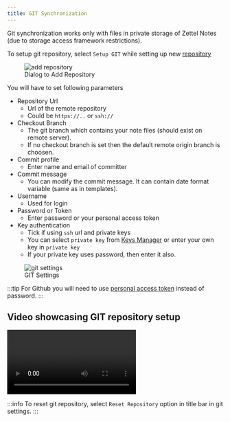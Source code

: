 ```yaml
---
title: GIT Synchronization
---
```


Git synchronization works only with files in private storage of Zettel Notes (due to storage access framework restrictions). 

To setup git repository, select `Setup GIT` while setting up new [repository](../index.md)

<figure>
<img src="/assets/img/synchronization-git.jpeg" alt="add repository"/>
 <figcaption>Dialog to Add Repository</figcaption>
</figure>

You will have to set following parameters

- Repository Url
  - Url of the remote repository
  - Could be `https://..` or `ssh://`
- Checkout Branch
  - The git branch which contains your note files (should exist on remote server).
  - If no checkout branch is set then the default remote origin branch is choosen.
- Commit profile 
  - Enter name and email of committer
- Commit message
  - You can modify the commit message. It can contain date format variable (same as in templates).
- Username
  - Used for login
- Password or Token
  - Enter password or your personal access token
- Key authentication
  - Tick if using `ssh` url and private keys
  - You can select `private key` from [Keys Manager](./keys-manager.md) or enter your own key in `private key`
  - If your private key uses password, then enter it also.


<figure>
<img src="/assets/img/synchronization-git-settings.png" alt="git settings"/>
 <figcaption>GIT Settings</figcaption>
</figure>

:::tip
For Github you will need to use [personal access token](https://docs.github.com/en/authentication/keeping-your-account-and-data-secure/creating-a-personal-access-token) instead of password.
:::

## Video showcasing GIT repository setup

<video controls>
  <source src="/assets/videos/git.webm" type="video/webm"/>
Your browser does not support the video tag.
</video>


:::info
To reset git repository, select `Reset Repository` option in title bar in git settings.
:::
